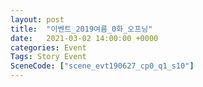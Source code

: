 ```yaml
---
layout: post
title:  "이벤트_2019여름_0화_오프닝"
date:   2021-03-02 14:00:00 +0000
categories: Event
Tags: Story Event
SceneCode: ["scene_evt190627_cp0_q1_s10"]
---
```

